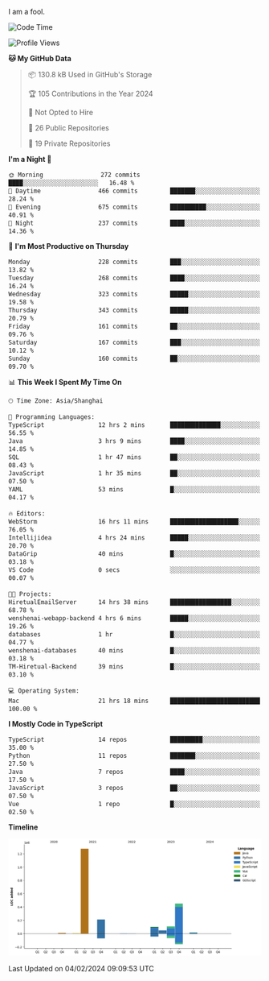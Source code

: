 I am a fool.

<!--START_SECTION:waka-->
![Code Time](http://img.shields.io/badge/Code%20Time-1%2C180%20hrs%2056%20mins-blue)

![Profile Views](http://img.shields.io/badge/Profile%20Views-0-blue)

**🐱 My GitHub Data** 

> 📦 130.8 kB Used in GitHub's Storage 
 > 
> 🏆 105 Contributions in the Year 2024
 > 
> 🚫 Not Opted to Hire
 > 
> 📜 26 Public Repositories 
 > 
> 🔑 19 Private Repositories 
 > 
**I'm a Night 🦉** 

```text
🌞 Morning                272 commits         ████░░░░░░░░░░░░░░░░░░░░░   16.48 % 
🌆 Daytime                466 commits         ███████░░░░░░░░░░░░░░░░░░   28.24 % 
🌃 Evening                675 commits         ██████████░░░░░░░░░░░░░░░   40.91 % 
🌙 Night                  237 commits         ████░░░░░░░░░░░░░░░░░░░░░   14.36 % 
```
📅 **I'm Most Productive on Thursday** 

```text
Monday                   228 commits         ███░░░░░░░░░░░░░░░░░░░░░░   13.82 % 
Tuesday                  268 commits         ████░░░░░░░░░░░░░░░░░░░░░   16.24 % 
Wednesday                323 commits         █████░░░░░░░░░░░░░░░░░░░░   19.58 % 
Thursday                 343 commits         █████░░░░░░░░░░░░░░░░░░░░   20.79 % 
Friday                   161 commits         ██░░░░░░░░░░░░░░░░░░░░░░░   09.76 % 
Saturday                 167 commits         ███░░░░░░░░░░░░░░░░░░░░░░   10.12 % 
Sunday                   160 commits         ██░░░░░░░░░░░░░░░░░░░░░░░   09.70 % 
```


📊 **This Week I Spent My Time On** 

```text
🕑︎ Time Zone: Asia/Shanghai

💬 Programming Languages: 
TypeScript               12 hrs 2 mins       ██████████████░░░░░░░░░░░   56.55 % 
Java                     3 hrs 9 mins        ████░░░░░░░░░░░░░░░░░░░░░   14.85 % 
SQL                      1 hr 47 mins        ██░░░░░░░░░░░░░░░░░░░░░░░   08.43 % 
JavaScript               1 hr 35 mins        ██░░░░░░░░░░░░░░░░░░░░░░░   07.50 % 
YAML                     53 mins             █░░░░░░░░░░░░░░░░░░░░░░░░   04.17 % 

🔥 Editors: 
WebStorm                 16 hrs 11 mins      ███████████████████░░░░░░   76.05 % 
Intellijidea             4 hrs 24 mins       █████░░░░░░░░░░░░░░░░░░░░   20.70 % 
DataGrip                 40 mins             █░░░░░░░░░░░░░░░░░░░░░░░░   03.18 % 
VS Code                  0 secs              ░░░░░░░░░░░░░░░░░░░░░░░░░   00.07 % 

🐱‍💻 Projects: 
HiretualEmailServer      14 hrs 38 mins      █████████████████░░░░░░░░   68.78 % 
wenshenai-webapp-backend 4 hrs 6 mins        █████░░░░░░░░░░░░░░░░░░░░   19.26 % 
databases                1 hr                █░░░░░░░░░░░░░░░░░░░░░░░░   04.77 % 
wenshenai-databases      40 mins             █░░░░░░░░░░░░░░░░░░░░░░░░   03.18 % 
TM-Hiretual-Backend      39 mins             █░░░░░░░░░░░░░░░░░░░░░░░░   03.10 % 

💻 Operating System: 
Mac                      21 hrs 18 mins      █████████████████████████   100.00 % 
```

**I Mostly Code in TypeScript** 

```text
TypeScript               14 repos            █████████░░░░░░░░░░░░░░░░   35.00 % 
Python                   11 repos            ███████░░░░░░░░░░░░░░░░░░   27.50 % 
Java                     7 repos             ████░░░░░░░░░░░░░░░░░░░░░   17.50 % 
JavaScript               3 repos             ██░░░░░░░░░░░░░░░░░░░░░░░   07.50 % 
Vue                      1 repo              █░░░░░░░░░░░░░░░░░░░░░░░░   02.50 % 
```



**Timeline**

![Lines of Code chart](https://raw.githubusercontent.com/VeejaLiu/VeejaLiu/master/assets/bar_graph.png)


 Last Updated on 04/02/2024 09:09:53 UTC
<!--END_SECTION:waka-->
